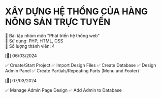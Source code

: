 # XÂY DỰNG HỆ THỐNG CỦA HÀNG NÔNG SẢN TRỰC TUYẾN

🍅 Bài tập nhóm môn "Phát triển hệ thống web"
<br>
🍅 Sử dụng: PHP, HTML, CSS
<br>
🍅 Số lượng thành viên: 4
<br>

[🐢] 06/03/2024

✅ Create/Start Project
✅ Import Design Files
✅ Create Database
✅ Design Admin Panel
✅ Create Partials/Repeating Parts (Menu and Footer)

[🐢] 07/03/2024

✅ Manage Admin Page Design
✅ Add Admin to Database

